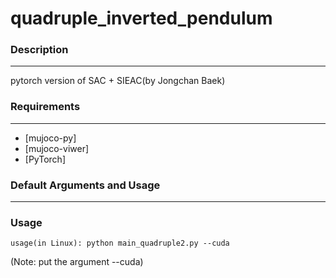# quadruple_inverted_pendulum

### Description
------------

pytorch version of SAC + SIEAC(by Jongchan Baek)

### Requirements
------------
*   [mujoco-py]
*   [mujoco-viwer]
*   [PyTorch]

### Default Arguments and Usage
------------
### Usage

```
usage(in Linux): python main_quadruple2.py --cuda
```

(Note: put the argument --cuda)

